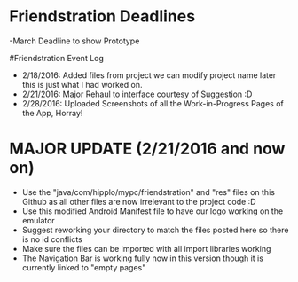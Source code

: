 # Friendstration Deadlines
-March Deadline to show Prototype

#Friendstration Event Log
- 2/18/2016: Added files from project we can modify project name later this is just what I had worked on. 
- 2/21/2016: Major Rehaul to interface courtesy of Suggestion :D 
- 2/28/2016: Uploaded Screenshots of all the Work-in-Progress Pages of the App, Horray!

# MAJOR UPDATE (2/21/2016 and now on)
- Use the "java/com/hipplo/mypc/friendstration" and "res" files on this Github as all other files are now irrelevant to the project code :D 
- Use this modified Android Manifest file to have our logo working on the emulator
- Suggest reworking your directory to match the files posted here so there is no id conflicts
- Make sure the files can be imported with all import libraries working 
- The Navigation Bar is working fully now in this version though it is currently linked to "empty pages"
